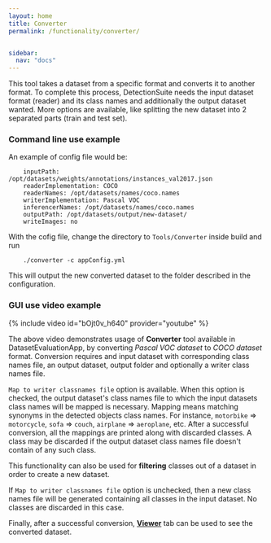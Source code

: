 ```yaml
---
layout: home
title: Converter
permalink: /functionality/converter/


sidebar:
  nav: "docs"
---
```


This tool takes a dataset from a specific format and converts it to another format.
To complete this process, DetectionSuite needs the input dataset format (reader) and its class names and additionally 
the output dataset wanted. More options are available, like splitting the new dataset into 2 separated parts (train and test set).

### Command line use example

An example of config file would be:

```
    inputPath: /opt/datasets/weights/annotations/instances_val2017.json
    readerImplementation: COCO
    readerNames: /opt/datasets/names/coco.names
    writerImplementation: Pascal VOC
    inferencerNames: /opt/datasets/names/coco.names
    outputPath: /opt/datasets/output/new-dataset/
    writeImages: no
```

With the cofig file, change the directory to ``Tools/Converter`` inside build and run

```
    ./converter -c appConfig.yml
```

This will output the new converted dataset to the folder described in the configuration.

### GUI use video example

{% include video id="bOjt0v_h640" provider="youtube" %}

The above video demonstrates usage of **Converter** tool available in DatasetEvaluationApp, by converting *Pascal VOC dataset* to *COCO dataset* format. 
Conversion requires and input dataset with corresponding class names file, an output dataset, output folder and optionally a writer class names file.

`Map to writer classnames file` option is available. When this option is checked, the output dataset's class names file to which the input datasets class names will be mapped is necessary.
Mapping means matching synonyms in the detected objects class names. For instance, `motorbike` => `motorcycle`, `sofa` => `couch`, `airplane` => `aeroplane`, etc. 
After a successful conversion, all the mappings are printed along with discarded classes. A class may be discarded if the output dataset class names file doesn't contain of any such class.

This functionality can also be used for **filtering** classes out of a dataset in order to create a new dataset.

If `Map to writer classnames file` option is unchecked, then a new class names file will be generated containing all classes in the input dataset.
No classes are discarded in this case. 

Finally, after a successful conversion, [**Viewer**](/functionality/viewer/) tab can be used to see the converted dataset.
